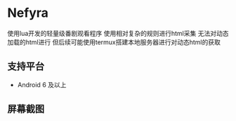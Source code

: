 # Nefyra
使用lua开发的轻量级番剧观看程序 使用相对复杂的规则进行html采集 无法对动态加载的html进行 但后续可能使用termux搭建本地服务器进行对动态html的获取

## 支持平台
- Android 6 及以上

## 屏幕截图 
